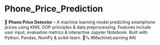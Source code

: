 # Phone_Price_Prediction
📱 **Phone Price Detector** – A machine learning model predicting smartphone prices using KNN, OOP principles &amp; data preprocessing. Features include user input, evaluation metrics &amp; interactive Jupyter Notebook. Built with Python, Pandas, NumPy &amp; scikit-learn. 🚀🔍 #MachineLearning #AI

